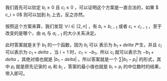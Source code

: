 我们首先可以钦定 $b_i \geq 0$ 且 $c_i \leq 0$ ，可以证明这个方案是一直合法的，如果 $ c_i > 0$ 则可以加到  $b_i$ 上去，反之亦然。

按照这个方案来算，我们发现 $\forall i \in [2,n]$ ，有 $b_i = b_{i-1}$ 或者 $c_i = c_{i-1}$ ，至于改变的是哪个，由 $a_i$ 与 $a_{i-1}$ 的大小关系决定。

此时答案就是关于 $b_1$ 的一个函数，因为 $b_i$ 可以 表示为 $b_1 + delta$ 产生，并且 $c_i$ 可以表示为 $c_1 + delta$ ，当 $i=1$ 时，$c_1=-b_1$，所以 $c_i$ 就可以表示为 $-b_1 + delta$ ，其绝对值也就是 $|b_1 - delta|$ 。所以答案就是一个 $\sum|b_1-p_i|$ 的形式，其中 $p_i$ 就是原先记录的 $a_i$ 和 $b_i$ ，答案的最小值也就是 $b_i = p_i$ 的中位数时的结果，带入即可。